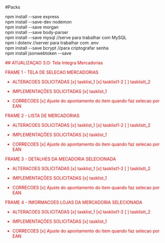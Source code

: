 #Packs
<p>

npm install --save express<br/>
npm install --save-dev nodemon<br/>
npm install --save morgan<br/>
npm install --save body-parser<br/>
npm install --save mysql //serve para trabalhar com MySQL<br/> 
npm i dotenv 
//server para trabalhar com .env<br/> 
npm install --save bcrypt  //para criptografar senha
 <br/> 
npm install jsonwebtoken --save <br/>


</p>


<font color="red">## ATUALIZAÇAO 3.O: Tela Integra Mercadorias  

FRAME 1 - TELA DE SELECAO MERCADORIAS
 

- ALTERACOES SOLICITADAS
[x] tasklist_1
[x] tasklist1-2
[ ] tasklistt_2
 

- IMPLEMENTAÇÔES SOLICITADAS
[x] tasklist_1
 

- CORRECOES
[x] Ajuste do apontamento do item quando faz selecao por EAN
 

FRAME 2 - LISTA DE MERCADORIAS
 

- ALTERACOES SOLICITADAS
[x] tasklist_1
[x] tasklist1-2
[ ] tasklistt_2
 

- IMPLEMENTAÇÔES SOLICITADAS
[x] tasklist_1
 

- CORRECOES
[x] Ajuste do apontamento do item quando faz selecao por EAN
 

FRAME 3 - DETALHES DA MECADORIA SELECIONADA
 

- ALTERACOES SOLICITADAS
[x] tasklist_1
[x] tasklist1-2
[ ] tasklistt_2
 

- IMPLEMENTAÇÔES SOLICITADAS
[x] tasklist_1
 

- CORRECOES
[x] Ajuste do apontamento do item quando faz selecao por EAN
 

FRAME 4 - INfORMACOES LOJAS DA MERCADORIA SELECIONADA
 

- ALTERACOES SOLICITADAS
[x] tasklist_1
[x] tasklist1-2
[ ] tasklistt_2
 

- IMPLEMENTAÇÔES SOLICITADAS
[x] tasklist_1
 

- CORRECOES
[x] Ajuste do apontamento do item quando faz selecao por EAN
 
